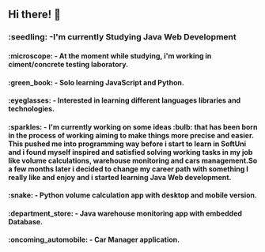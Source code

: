 ## Hi there! :wave:

<h3>:seedling: -I'm currently Studying Java Web Development
<h4>:microscope: - At the moment while studying, i'm working in ciment/concrete testing laboratory.
<h4>:green_book: - Solo learning JavaScript and Python.
<h4>:eyeglasses: - Interested in learning different languages libraries and technologies. 
<h4>:sparkles: - I'm currently working on some ideas :bulb: that has been born in the process of working aiming to make things more precise and easier.
  This pushed me into programming way before i start to learn in SoftUni and i found myself inspired and satisfied solving working tasks in my job like volume calculations, warehouse monitoring and cars management.So a few months later i decided to change my career path with something I really like and enjoy and i started learning Java Web development.
<h4>:snake: - Python volume calculation app with desktop and mobile version.
<h4>:department_store: - Java warehouse monitoring app with embedded Database.
<h4>:oncoming_automobile: - Car Manager application.

